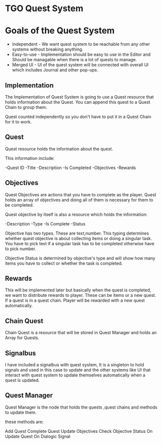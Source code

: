 # TGO Quest System

# Goals of the Quest System

- Independent - We want quest system to be reachable from any other systems without breaking anything.
- Easy-to-use - Implementation should be easy to use in the Editor and Should be managable when there is a lot of quests to manage.
- Merged UI - UI of the quest system will be connected with overall UI which includes Journal and other pop-ups.

## Implementation

The Implementation of Quest System is going to use a Quest resource that holds information about the Quest. You can append this quest to a Quest Chain to group them.

Quest counted independently so you don't have to put it in a Quest Chain for it to work.



## Quest

Quest resource holds the information about the quest.

This information include:

-Quest ID
-Title
-Description
-Is Completed
-Objectives
-Rewards

## Objectives

Quest Objectives are actions that you have to complete as the player. 
Quest holds an array of objectives and doing all of them is necessary for them to be completed.

Quest objective by itself is also a resource which holds the information:

-Description
-Type
-Is Complete
-Status

Objective has two types. These are text,number. This typing determines whether quest objective is about collecting items or doing a singular task. You have to pick text if a singular task has to be completed otherwise have to pick number.

Objective Status is determined by objective's type and will show how many items you have to collect or whether the task is completed.

## Rewards

This will be implemented later but basically when the quest is completed, we want to distribute rewards to player. These can be items or a new quest. If a quest is in a quest chain.
Player will be rewarded with a new quest automatically.

## Chain Quest

Chain Quest is a resource that will be stored in Quest Manager and holds an Array for Quests.

## Signalbus

I have included a signalbus with quest system, It is a singleton to hold signals and used in this case 
to update and the other systems like UI that interact with quest system to update themselves automatically when a quest is updated. 

## Quest Manager

Quest Manager is the node that holds the quests ,quest chains and methods to update them. 

these methods are:

Add Quest
Complete Quest
Update Objectives
Check Objective Status
On Update Quest
On Dialogic Signal
